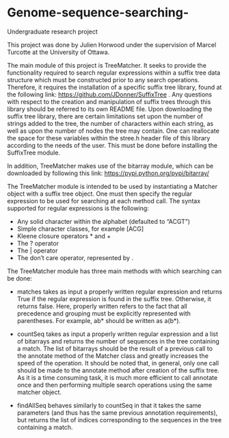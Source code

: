 # Genome-sequence-searching-
Undergraduate research project

This project was done by Julien Horwood under the supervision of Marcel Turcotte at the University of Ottawa.

The main module of this project is TreeMatcher. It seeks to provide the functionality required to search regular expressions within a suffix tree data structure which must be constructed prior to any search operations.
Therefore, it requires the installation of a specific suffix tree library, found at the following link: https://github.com/JDonner/SuffixTree .
Any questions with respect to the creation and manipulation of suffix trees
through this library should be referred to its own README file. Upon downloading the suffix tree library, there are certain limitations set upon the number of strings added to the tree, the number of characters within each string, as well as upon the number of nodes the tree may contain. One can reallocate the space for these variables within the stree.h header file of this library according to the needs of the user. This must be done before installing the SuffixTree module. 

In addition, TreeMatcher makes use of the bitarray module, which can be downloaded by following this link: https://pypi.python.org/pypi/bitarray/

The TreeMatcher module is intended to be used by instantiating a Matcher object with a suffix tree object. One must then specify the regular expression to be used for searching at each method call. The syntax supported for regular expressions is the following:

- Any solid character within the alphabet (defaulted to “ACGT”)
- Simple character classes, for example [ACG]
- Kleene closure operators * and +
- The ? operator
- The | operator
- The don’t care operator, represented by .

The TreeMatcher module has three main methods with which searching can be done:

 - matches takes as input a properly written regular expression and returns
True if the regular expression is found in the suffix tree. Otherwise, it returns false. Here, properly written refers to the fact that all precedence and grouping must be explicitly represented with parentheses. For example,
ab* should be written as a(b*).

- countSeq takes as input a properly written regular expression and a list of  bitarrays and returns the number of sequences in the tree containing a match.
The list of bitarrays should be the result of a previous call to the annotate method of the Matcher class and greatly increases the speed of the operation.
It should be noted that, in general, only one call should be made to the annotate method after creation of the suffix tree. As it is a time consuming task, it is much more efficient to call annotate once and then performing multiple search operations using the same matcher object.

- findAllSeq behaves similarly to countSeq in that it takes the same parameters (and thus has the same previous annotation requirements), but returns the list of indices corresponding to the sequences in the tree containing a match.
